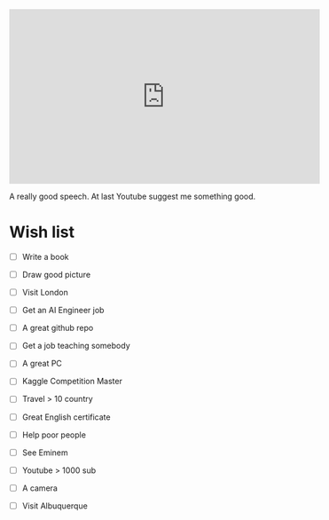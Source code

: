 <iframe width="560" height="315" src="https://www.youtube.com/embed/ji5_MqicxSo" frameborder="0" allow="accelerometer; autoplay; clipboard-write; encrypted-media; gyroscope; picture-in-picture" allowfullscreen></iframe>

A really good speech. At last Youtube suggest me something good.

# Wish list

- [ ] Write a book
- [ ] Draw good picture
- [ ] Visit London
- [ ] Get an AI Engineer job
- [ ] A great github repo
- [ ] Get a job teaching somebody

- [ ] A great PC
- [ ] Kaggle Competition Master
- [ ] Travel > 10 country
- [ ] Great English certificate
- [ ] Help poor people
- [ ] See Eminem
- [ ] Youtube > 1000 sub
- [ ] A camera
- [ ] Visit Albuquerque